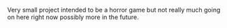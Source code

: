 Very small project intended to be a horror game but not really much going on here right now possibly more in the future.
